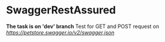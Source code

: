 # SwaggerRestAssured

**The task is on 'dev' branch**
Test for GET and POST request on *https://petstore.swagger.io/v2/swagger.json*
